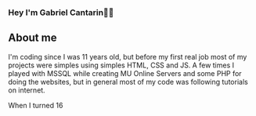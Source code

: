 ### Hey I'm Gabriel Cantarin🤘🏻

## About me
I'm coding since I was 11 years old, but before my first real job most of my projects were simples using simples HTML, CSS and JS. A few times I played with MSSQL while creating MU Online Servers and some PHP for doing the websites, but in general most of my code was following tutorials on internet.

When I turned 16 

<!--
**gabrielcantarin/gabrielcantarin** is a ✨ _special_ ✨ repository because its `README.md` (this file) appears on your GitHub profile.

Here are some ideas to get you started:

- 🔭 I’m currently working on ...
- 🌱 I’m currently learning ...
- 👯 I’m looking to collaborate on ...
- 🤔 I’m looking for help with ...
- 💬 Ask me about ...
- 📫 How to reach me: ...
- 😄 Pronouns: ...
- ⚡ Fun fact: ...
-->
